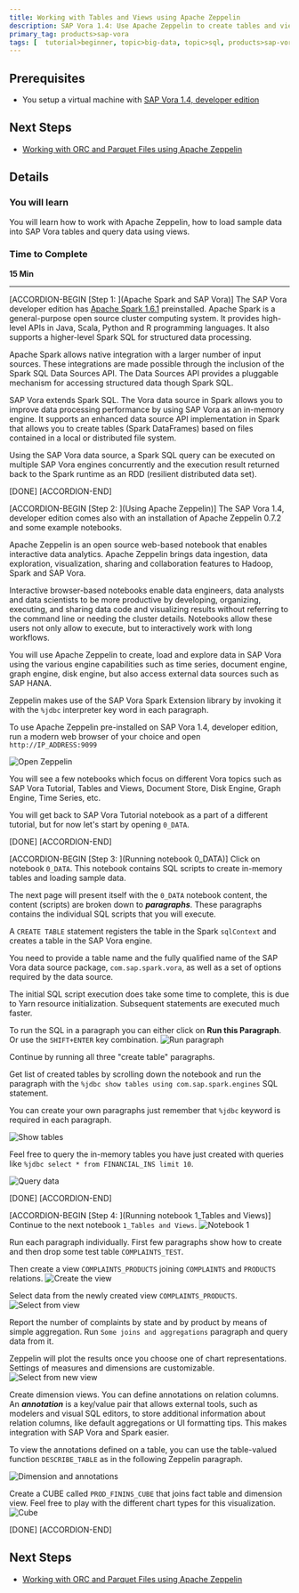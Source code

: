 ```yaml
---
title: Working with Tables and Views using Apache Zeppelin
description: SAP Vora 1.4: Use Apache Zeppelin to create tables and views, plus load sample data from files
primary_tag: products>sap-vora
tags: [  tutorial>beginner, topic>big-data, topic>sql, products>sap-vora ]
---
```


## Prerequisites  
 - You setup a virtual machine with [SAP Vora 1.4, developer edition](http://www.sap.com/developer/how-tos/2017/02/vora-ova-install.html)


## Next Steps
 - [Working with ORC and Parquet Files using Apache Zeppelin](http://www.sap.com/developer/tutorials/vora-ova-zeppelin6.html)

## Details
### You will learn  
You will learn how to work with Apache Zeppelin, how to load sample data into SAP Vora tables and query data using views.

### Time to Complete
**15 Min**

---

[ACCORDION-BEGIN [Step 1: ](Apache Spark and SAP Vora)]
The SAP Vora developer edition has [Apache Spark 1.6.1](https://spark.apache.org/docs/1.6.1/) preinstalled. Apache Spark is a general-purpose open source cluster computing system. It provides high-level APIs in Java, Scala, Python and R programming languages. It also supports a higher-level Spark SQL for structured data processing.

Apache Spark allows native integration with a larger number of input sources. These integrations are made possible through the inclusion of the Spark SQL Data Sources API. The Data Sources API provides a pluggable mechanism for accessing structured data though Spark SQL.

SAP Vora extends Spark SQL. The Vora data source in Spark allows you to improve data processing performance by using SAP Vora as an in-memory engine. It supports an enhanced data source API implementation in Spark that allows you to create tables (Spark DataFrames) based on files contained in a local or distributed file system.

Using the SAP Vora data source, a Spark SQL query can be executed on multiple SAP Vora engines concurrently and the execution result returned back to the Spark runtime as an RDD (resilient distributed data set).

[DONE]
[ACCORDION-END]

[ACCORDION-BEGIN [Step 2: ](Using Apache Zeppelin)]
The SAP Vora 1.4, developer edition comes also with an installation of Apache Zeppelin 0.7.2 and some example notebooks.

Apache Zeppelin is an open source web-based notebook that enables interactive data analytics. Apache Zeppelin brings data ingestion, data exploration, visualization, sharing and collaboration features to Hadoop, Spark and SAP Vora.

Interactive browser-based notebooks enable data engineers, data analysts and data scientists to be more productive by developing, organizing, executing, and sharing data code and visualizing results without referring to the command line or needing the cluster details. Notebooks allow these users not only allow to execute, but to interactively work with long workflows.

You will use Apache Zeppelin to create, load and explore data in SAP Vora using the various engine capabilities such as time series, document engine, graph engine, disk engine, but also access external data sources such as SAP HANA.

Zeppelin makes use of the SAP Vora Spark Extension library by invoking it with the `%jdbc` interpreter key word in each paragraph.

To use Apache Zeppelin pre-installed on SAP Vora 1.4, developer edition, run a modern web browser of your choice and open `http://IP_ADDRESS:9099`

![Open Zeppelin](zep0_01_14.jpg)

You will see a few notebooks which focus on different Vora topics such as SAP Vora Tutorial, Tables and Views, Document Store, Disk Engine, Graph Engine, Time Series, etc.

You will get back to SAP Vora Tutorial notebook as a part of a different tutorial, but for now let's start by opening `0_DATA`.

[DONE]
[ACCORDION-END]


[ACCORDION-BEGIN [Step 3: ](Running notebook 0_DATA)]
Click on notebook `0_DATA`. This notebook contains SQL scripts to create in-memory tables and loading sample data.

The next page will present itself with the `0_DATA` notebook content, the content (scripts) are broken down to ___paragraphs___. These paragraphs contains the individual SQL scripts that you will execute.

A `CREATE TABLE` statement registers the table in the Spark `sqlContext` and creates a table in the SAP Vora engine.

You need to provide a table name and the fully qualified name of the SAP Vora data source package, `com.sap.spark.vora`, as well as a set of options required by the data source.

The initial SQL script execution does take some time to complete, this is due to Yarn resource initialization. Subsequent statements are executed much faster.

To run the SQL in a paragraph you can either click on **Run this Paragraph**. Or use the `SHIFT+ENTER` key combination.
![Run paragraph](zep0_02_14.jpg)

Continue by running all three "create table" paragraphs.

Get list of created tables by scrolling down the notebook and run the paragraph with the `%jdbc show tables using com.sap.spark.engines` SQL statement.

You can create your own paragraphs just remember that `%jdbc` keyword is required in each paragraph.

![Show tables](zep0_03_14.jpg)

Feel free to query the in-memory tables you have just created with queries like `%jdbc select * from FINANCIAL_INS limit 10`.

![Query data](zep0_04_14.jpg)

[DONE]
[ACCORDION-END]

[ACCORDION-BEGIN [Step 4: ](Running notebook 1_Tables and Views)]
Continue to the next notebook `1_Tables and Views`.
![Notebook 1](zep0_05_14.jpg)

Run each paragraph individually. First few paragraphs show how to create and then drop some test table `COMPLAINTS_TEST`.

Then create a view `COMPLAINTS_PRODUCTS` joining `COMPLAINTS` and `PRODUCTS` relations.
![Create the view](zep0_06_14.jpg)

Select data from the newly created view `COMPLAINTS_PRODUCTS`.
![Select from view](zep0_07_14.jpg)

Report the number of complaints by state and by product by means of simple aggregation. Run `Some joins and aggregations` paragraph and query data from it.

Zeppelin will plot the results once you choose one of chart representations. Settings of measures and dimensions are customizable.
![Select from new view](zep0_08_14.jpg)

Create dimension views. You can define annotations on relation columns. An ___annotation___ is a key/value pair that allows external tools, such as modelers and visual SQL editors, to store additional information about relation columns, like default aggregations or UI formatting tips. This makes integration with SAP Vora and Spark easier.

To view the annotations defined on a table, you can use the table-valued function `DESCRIBE_TABLE` as in the following Zeppelin paragraph.

![Dimension and annotations](zep0_09_14.jpg)

Create a CUBE called `PROD_FININS_CUBE` that joins fact table and dimension view. Feel free to play with the different chart types for this visualization.
![Cube](zep0_10_14.jpg)

[DONE]
[ACCORDION-END]


## Next Steps
- [Working with ORC and Parquet Files using Apache Zeppelin](http://www.sap.com/developer/tutorials/vora-ova-zeppelin6.html)
